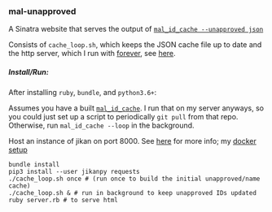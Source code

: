 ### mal-unapproved

A Sinatra website that serves the output of [`mal_id_cache --unapproved json`](https://github.com/seanbreckenridge/mal-id-cache)

Consists of `cache_loop.sh`, which keeps the JSON cache file up to date and the http server, which I run with [forever](https://github.com/foreversd/forever), see [here](https://github.com/seanbreckenridge/vps/blob/master/restart).

##### Install/Run:

After installing `ruby`, `bundle`, and `python3.6+`:

Assumes you have a built [`mal_id_cache`](https://github.com/seanbreckenridge/mal-id-cache). I run that on my server anyways, so you could just set up a script to periodically `git pull` from that repo. Otherwise, run `mal_id_cache --loop` in the background.

Host an instance of jikan on port 8000. See [here](https://github.com/jikan-me/jikan-rest#01-installation-prerequisites) for more info; my  [docker setup](https://github.com/seanbreckenridge/docker-jikan)

```
bundle install
pip3 install --user jikanpy requests
./cache_loop.sh once # (run once to build the initial unapproved/name cache)
./cache_loop.sh & # run in background to keep unapproved IDs updated
ruby server.rb # to serve html
```
